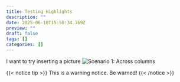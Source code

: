 ```yaml
---
title: Testing Highlights
description: ""
date: 2025-06-18T15:50:34.769Z
preview: ""
draft: false
tags: []
categories: []
---
```


I want to try inserting a picture ![Scenario 1: Across columns](/Bill.JPG)

{{< notice tip >}}
This is a warning notice. Be warned!
{{< /notice >}}